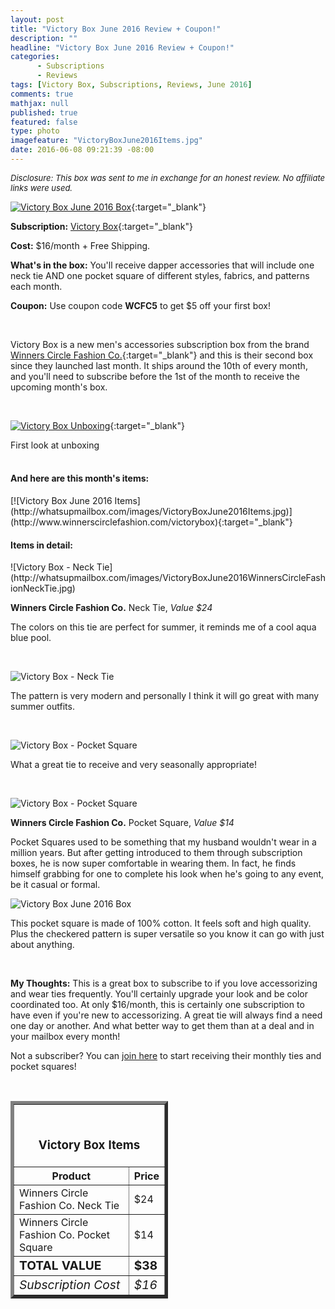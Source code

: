 ```yaml
---
layout: post
title: "Victory Box June 2016 Review + Coupon!"
description: ""
headline: "Victory Box June 2016 Review + Coupon!"
categories: 
      - Subscriptions
      - Reviews
tags: [Victory Box, Subscriptions, Reviews, June 2016]
comments: true
mathjax: null
published: true
featured: false
type: photo
imagefeature: "VictoryBoxJune2016Items.jpg"
date: 2016-06-08 09:21:39 -08:00
---
```


<i><font size="2">Disclosure: This box was sent to me in exchange for an honest review. No affiliate links were used.</font></i>

[![Victory Box June 2016 Box](http://whatsupmailbox.com/images/VictoryBoxJune2016Box.jpg)](http://www.winnerscirclefashion.com/victorybox){:target="_blank"}

**Subscription:** [Victory Box](http://www.winnerscirclefashion.com/victorybox){:target="_blank"}

**Cost:** $16/month + Free Shipping.

**What's in the box:** You'll receive dapper accessories that will include one neck tie AND one pocket square of different styles, fabrics, and patterns each month.

**Coupon:** Use coupon code **WCFC5** to get $5 off your first box!

<br>

Victory Box is a new men's accessories subscription box from the brand [Winners Circle Fashion Co.](http://www.winnerscirclefashion.com){:target="_blank"} and this is their second box since they launched last month. It ships around the 10th of every month, and you'll need to subscribe before the 1st of the month to receive the upcoming month's box.  

<br>

[![Victory Box Unboxing](http://whatsupmailbox.com/images/VictoryBoxJune2016OpenBox.jpg)](http://www.winnerscirclefashion.com/victorybox){:target="_blank"}
<figcaption>First look at unboxing</figcaption>

<br>

<H4>And here are this month's items:</H4>
[![Victory Box June 2016 Items](http://whatsupmailbox.com/images/VictoryBoxJune2016Items.jpg)](http://www.winnerscirclefashion.com/victorybox){:target="_blank"}

<br>

<H4>Items in detail:</H4>
![Victory Box - Neck Tie](http://whatsupmailbox.com/images/VictoryBoxJune2016WinnersCircleFashionNeckTie.jpg)

**Winners Circle Fashion Co.** Neck Tie, *Value $24*

The colors on this tie are perfect for summer, it reminds me of a cool aqua blue pool.

<br>

![Victory Box - Neck Tie](http://whatsupmailbox.com/images/VictoryBoxJune2016WinnersCircleFashionNeckTie2.jpg)

The pattern is very modern and personally I think it will go great with many summer outfits.

<br>

![Victory Box - Pocket Square](http://whatsupmailbox.com/images/VictoryBoxJune2016WinnersCircleFashionNeckTie3.jpg)

What a great tie to receive and very seasonally appropriate!

<br>

![Victory Box - Pocket Square](http://whatsupmailbox.com/images/VictoryBoxJune2016WinnersCircleFashionPocketSquare.jpg)

**Winners Circle Fashion Co.** Pocket Square, *Value $14*

Pocket Squares used to be something that my husband wouldn't wear in a million years. But after getting introduced to them through subscription boxes, he is now super comfortable in wearing them. In fact, he finds himself grabbing for one to complete his look when he's going to any event, be it casual or formal.

![Victory Box June 2016 Box](http://whatsupmailbox.com/images/VictoryBoxJune2016WinnersCircleFashionPocketSquare2.jpg)

This pocket square is made of 100% cotton. It feels soft and high quality. Plus the checkered pattern is super versatile so you know it can go with just about anything.

<br>

<i class="icon-exclamation-sign"></i> **My Thoughts:** This is a great box to subscribe to if you love accessorizing and wear ties frequently. You'll certainly upgrade your look and be color coordinated too. At only $16/month, this is certainly one subscription to have even if you're new to accessorizing. A great tie will always find a need one day or another. And what better way to get them than at a deal and in your mailbox every month!

Not a subscriber? You can [join here](http://www.winnerscirclefashion.com/victorybox) to start receiving their monthly ties and pocket squares!

<br>

<TABLE  BORDER="5" style="width:50%">
   <TR>
      <TH COLSPAN="2">
         <H3><BR><center>Victory Box Items</center></H3>
      </TH>
   </TR>
      <TH>Product</TH>
      <TH>Price</TH>
  <TR>
      <TD>Winners Circle Fashion Co. Neck Tie</TD>
      <TD>$24</TD>
   </TR>
   <TR>
      <TD>Winners Circle Fashion Co. Pocket Square</TD>
      <TD>$14</TD>
   </TR>
   <TR>
      <TD><b><big>TOTAL VALUE</big></b></TD>
      <TD><b><big>$38</big></b></TD>
   </TR>
   <TR>
      <TD><i><big>Subscription Cost</big></i></TD>
      <TD><i><big>$16</big></i></TD>
   </TR>
</TABLE>

